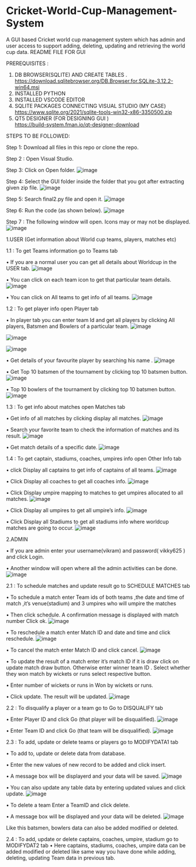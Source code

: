 # Cricket-World-Cup-Management-System
A GUI based Cricket world cup management system which has admin and user access to support adding, deleting, updating and retrieving the world cup data.
README FILE FOR  GUI


PREREQUISITES :
1.	DB BROWSER(SQLITE) AND CREATE TABLES .
https://download.sqlitebrowser.org/DB.Browser.for.SQLite-3.12.2-win64.msi
2.	INSTALLED  PYTHON
3.	INSTALLED VSCODE EDITOR
4.	SQLITE PACKAGES CONNECTING VISUAL STUDIO (MY CASE)
https://www.sqlite.org/2021/sqlite-tools-win32-x86-3350500.zip
5.	QT5 DESIGNER (FOR DESIGNING GUI )	
https://build-system.fman.io/qt-designer-download

STEPS TO BE FOLLOWED:

Step 1: Download all files in this repo or clone the repo. 

Step 2 : Open Visual Studio.

Step 3: Click on Open folder.
![image](https://user-images.githubusercontent.com/59958031/173370580-4f672d31-d8b4-402b-a1ae-95540d7f4f96.png)

Step 4: Select the GUI folder inside the folder that you got after extracting given zip file.
 ![image](https://user-images.githubusercontent.com/59958031/173370958-bf223267-3c62-436a-998f-84750cc56334.png)

 
Step 5: Search final2.py file and open it.
![image](https://user-images.githubusercontent.com/59958031/173370988-054e77cd-aec9-4a81-a796-aa415ed99271.png)

 
Step 6: Run the code (as shown below).
 ![image](https://user-images.githubusercontent.com/59958031/173371006-63d5ec87-d1f6-435b-bdbb-b6e82e187dac.png)


Step 7 : The following window will open. Icons may or may not be displayed.
 ![image](https://user-images.githubusercontent.com/59958031/173371037-c8010572-afb1-4156-86b6-bb07b49888bf.png)


1.USER (Get information about World cup teams, players, matches etc)

1.1 : To get Teams information go to Teams tab

•	If you are a normal user you can get all details about Worldcup in the USER tab. 
 ![image](https://user-images.githubusercontent.com/59958031/173371079-b95985ce-0482-49fc-b816-6c647bb42d33.png)

•	You can click on each team icon to get that particular team details.
 ![image](https://user-images.githubusercontent.com/59958031/173371210-9b1f3fd9-47a9-48d8-9d73-c2b7ec21f7b2.png)

•	You can click on All teams to get info of all teams.
 ![image](https://user-images.githubusercontent.com/59958031/173371244-e33dee15-2e5e-43a7-85c3-2391105cbeda.png)


1.2 : To get player info open Player tab

•	In player tab you can enter team Id and get all players by clicking All players,
Batsmen and Bowlers of a particular team.
 ![image](https://user-images.githubusercontent.com/59958031/173371267-7aa8b0d4-e8d3-4602-b0f2-c3677013fdf0.png)

![image](https://user-images.githubusercontent.com/59958031/173371299-a2bd32f3-c409-4a0a-b0ea-d136b1d8b39f.png)

 ![image](https://user-images.githubusercontent.com/59958031/173371323-9f24201e-c605-4f22-96d4-651f2e0fba3d.png)

 

•	Get details of your favourite player by searching his name .
 ![image](https://user-images.githubusercontent.com/59958031/173371370-24b259d9-5e0d-47a2-92ad-56d91cd702f2.png)

•	Get Top 10 batsmen of the tournament by clicking top 10 batsmen button.
 ![image](https://user-images.githubusercontent.com/59958031/173371395-4b4cb9d9-c814-4251-98bf-0809c6ddbe64.png)

•	Top 10 bowlers of the tournament by clicking top 10 batsmen button.
![image](https://user-images.githubusercontent.com/59958031/173371424-73fe65e2-3b10-4df8-a17c-8b201b6c77fa.png)

 

1.3 : To get info about matches open Matches tab

•	Get info of all matches by clicking display all matches.
 ![image](https://user-images.githubusercontent.com/59958031/173371459-2fe35204-351d-46f7-b0ac-1c2e931992f3.png)

•	Search your favorite team to check the information of matches and its result.
 ![image](https://user-images.githubusercontent.com/59958031/173371481-cfd39c60-3633-4640-82ac-a00ce96a4120.png)

•	Get match details of a specific date.
 ![image](https://user-images.githubusercontent.com/59958031/173371502-96e75e8b-b51a-4ff5-b02d-7f12a0c012f6.png)



1.4 :  To get captain, stadiums, coaches, umpires info open Other Info tab

•	click Display all captains  to get info of captains of all teams.
 ![image](https://user-images.githubusercontent.com/59958031/173371566-ea57e99a-de68-4355-8f54-5a6a28007ce0.png)

•	Click Display all coaches to get all coaches info.
 ![image](https://user-images.githubusercontent.com/59958031/173371587-e06e1c72-2135-4f97-8075-5c76d061832f.png)


•	Click Display umpire mapping to matches to get umpires allocated to all matches.
 ![image](https://user-images.githubusercontent.com/59958031/173371605-26d796e2-4af0-4279-8cdf-da23711aa7a0.png)

•	Click Display all umpires to get all umpire’s info.
 ![image](https://user-images.githubusercontent.com/59958031/173371645-24b8b681-7a1f-403a-b717-a9204f2b25f4.png)

•	Click Display all Stadiums to get all stadiums info where worldcup matches are going to occur.
 ![image](https://user-images.githubusercontent.com/59958031/173371664-455e2241-328f-497a-ad16-93c4a8ee7c68.png)



2.ADMIN

•	If you are admin enter your username(vikram) and password( vikky625 ) and click Login. 

•	Another window will open where all the admin activities can be done.
 ![image](https://user-images.githubusercontent.com/59958031/173371757-c9bf58f5-721b-42c4-85e9-17773857a864.png)


2.1 :  To schedule matches and update result go to SCHEDULE MATCHES tab

•	To schedule a match enter Team ids of both teams ,the date and time of match ,it’s venue(stadium) and 3 umpires who will umpire the matches

•	Then click schedule. A confirmation message is displayed with match number
Click ok.
 ![image](https://user-images.githubusercontent.com/59958031/173372033-2ae4c40c-e112-417b-9321-68104e29e925.png)

 
•	To reschedule a match enter Match ID and date and time and click reschedule.
 ![image](https://user-images.githubusercontent.com/59958031/173372082-3b2bbfc8-1fca-4238-b8e7-ba54fc9b36dd.png)

•	To cancel the match enter Match ID and click cancel. 
 ![image](https://user-images.githubusercontent.com/59958031/173372138-d4f47891-a0dc-4f0b-a710-e65c7918fdee.png)


•	To update the result of a match enter it’s match ID if it is draw click on update match draw button. Otherwise enter winner team ID . Select whether they won match by wickets or runs select respective button.

•	Enter number of wickets or runs in Won by wickets or runs.

•	Click update. The result will be updated.
![image](https://user-images.githubusercontent.com/59958031/173372204-c19e8332-400e-4a72-9c21-9b2a29dd982d.png)



 
2.2 : To disqualify a player or a team go to Go to DISQUALIFY tab

•	Enter Player ID and click Go (that player will be disqualified).
 ![image](https://user-images.githubusercontent.com/59958031/173372302-c365f7a9-f1a2-458e-8484-19243481ce7a.png)

•	Enter Team ID and click Go (that team will be disqualified).
 ![image](https://user-images.githubusercontent.com/59958031/173372340-8e3e19d9-5436-4919-9b7a-ede093b00f9f.png)




2.3 : To add, update or delete  teams or players go to MODIFYDATA1 tab

•	To add to, update or delete data from database.

•	Enter the new values of new record to be added and click insert.

•	A message box will be displayerd and your data will be saved.
![image](https://user-images.githubusercontent.com/59958031/173372426-68144040-e1bd-4037-9d7b-77e2271c857c.png)


•	You can also update any table data by entering updated values and click update.
![image](https://user-images.githubusercontent.com/59958031/173372476-28ca6654-0bf8-4b14-98e5-fc67afbc93ee.png)

 

•	To delete a team Enter a TeamID and click delete.


•	A message box will be displayed and your data will be deleted.
 ![image](https://user-images.githubusercontent.com/59958031/173372543-74de8588-60a3-47d2-96d9-a00809127d1e.png)

Like this batsmen,  bowlers data can also be added modified or deleted.

2.4 : To add, update or delete captains, coaches, umpire, stadium go to MODIFYDAT2 tab
•	Here captains, stadiums, coaches, umpire data can be added modified or deleted like same way you have done while adding, deleting, updating Team data in previous tab.

